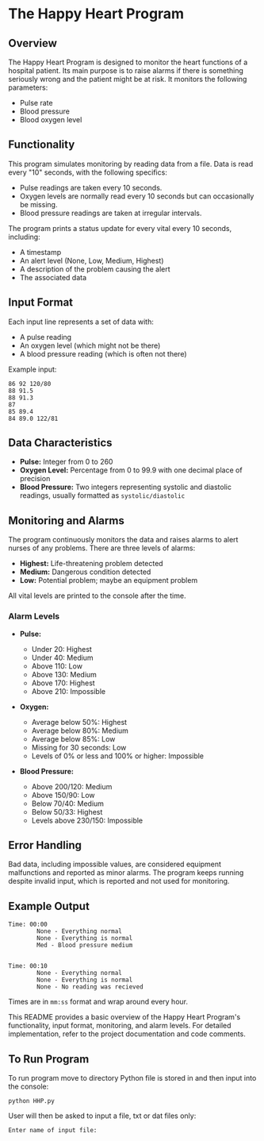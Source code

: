 # The Happy Heart Program

## Overview
The Happy Heart Program is designed to monitor the heart functions of a hospital patient. Its main purpose is to raise alarms if there is something seriously wrong and the patient might be at risk. It monitors the following parameters:
- Pulse rate
- Blood pressure
- Blood oxygen level

## Functionality
This program simulates monitoring by reading data from a file. Data is read every "10" seconds, with the following specifics:
- Pulse readings are taken every 10 seconds.
- Oxygen levels are normally read every 10 seconds but can occasionally be missing.
- Blood pressure readings are taken at irregular intervals.

The program prints a status update for every vital every 10 seconds, including:
- A timestamp
- An alert level (None, Low, Medium, Highest)
- A description of the problem causing the alert
- The associated data

## Input Format
Each input line represents a set of data with:
- A pulse reading
- An oxygen level (which might not be there)
- A blood pressure reading (which is often not there)

Example input:
```
86 92 120/80
88 91.5
88 91.3
87
85 89.4
84 89.0 122/81
```

## Data Characteristics
- **Pulse:** Integer from 0 to 260
- **Oxygen Level:** Percentage from 0 to 99.9 with one decimal place of precision
- **Blood Pressure:** Two integers representing systolic and diastolic readings, usually formatted as `systolic/diastolic`

## Monitoring and Alarms
The program continuously monitors the data and raises alarms to alert nurses of any problems. There are three levels of alarms:
- **Highest:** Life-threatening problem detected
- **Medium:** Dangerous condition detected
- **Low:** Potential problem; maybe an equipment problem

All vital levels are printed to the console after the time. 

### Alarm Levels
- **Pulse:**
  - Under 20: Highest
  - Under 40: Medium
  - Above 110: Low
  - Above 130: Medium
  - Above 170: Highest
  - Above 210: Impossible

- **Oxygen:**
  - Average below 50%: Highest
  - Average below 80%: Medium
  - Average below 85%: Low
  - Missing for 30 seconds: Low
  - Levels of 0% or less and 100% or higher: Impossible

- **Blood Pressure:**
  - Above 200/120: Medium
  - Above 150/90: Low
  - Below 70/40: Medium
  - Below 50/33: Highest
  - Levels above 230/150: Impossible

## Error Handling
Bad data, including impossible values, are considered equipment malfunctions and reported as minor alarms. The program keeps running despite invalid input, which is reported and not used for monitoring.

## Example Output
```
Time: 00:00
        None - Everything normal
        None - Everything is normal
        Med - Blood pressure medium


Time: 00:10
        None - Everything normal
        None - Everything is normal
        None - No reading was recieved
```
Times are in `mm:ss` format and wrap around every hour.

This README provides a basic overview of the Happy Heart Program's functionality, input format, monitoring, and alarm levels. For detailed implementation, refer to the project documentation and code comments.

## To Run Program

To run program move to directory Python file is stored in and then input into the console:
```
python HHP.py
```
User will then be asked to input a file, txt or dat files only:
```
Enter name of input file:
```


